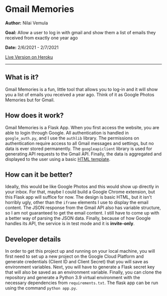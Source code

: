 # Gmail Memories

**Author:** Nilai Vemula

**Goal:** Allow a user to log in with gmail and show them a list of emails they received from exactly one year ago

**Date:** 2/6/2021 - 2/7/2021

[Live Version on Heroku](https://gmail-memories.herokuapp.com/)

<hr>

## What is it?

Gmail Memories is a fun, little tool that allows you to log-in and it will show you a list of emails you received a year ago. Think of it as Google Photos Memories but for Gmail.

## How does it work?

Gmail Memories is a Flask App. When you first access the website, you are able to login through Google. All authentication is handled in `google_auth.py`, and I use the `authlib` library. The permissions on authentication require access to all Gmail messages and settings, but no data is ever stored permanently. The `googleapiclient` library is used for generating API requests to the Gmail API. Finally, the data is aggregated and displayed to the user using a basic [HTML template](templates/emails.html).

## How can it be better?

Ideally, this would be like Google Photos and this would show up directly in your inbox. For that, maybe I could build a Google Chrome extension, but this Flask app will suffice for now. The design is basic HTML, but it isn't horribly ugly, other than the `iframe` elements I use to display the email content. The JSON response from the Gmail API also has variable structure, so I am not guaranteed to get the email content. I still have to come up with a better way of parsing the JSON data. Finally, because of how Google handles its API, the service is in test mode and it is **invite-only**.

## Developer details

In order to get this project up and running on your local machine, you will first need to set up a new project on the Google Cloud Platform and generate credentials (Client ID and Client Secret) that you will save as environment variables. Next, you will have to generate a Flask secret key that will also be saved as an environment variable. Finally, you can clone the repository and generate a Python 3.9 virtual environment with the necessary dependencies from `requirements.txt`. The flask app can be run using the command `python app.py`.
